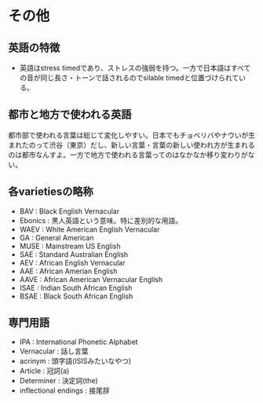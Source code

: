 # その他
## 英語の特徴
- 英語はstress timedであり、ストレスの強弱を持つ。一方で日本語はすべての音が同じ長さ・トーンで話されるのでsilable timedと位置づけられている。

## 都市と地方で使われる英語
都市部で使われる言葉は総じて変化しやすい。日本でもチョベリバやナウいが生まれたのって渋谷（東京）だし、新しい言葉・言葉の新しい使われ方が生まれるのは都市なんすよ。一方で地方で使われる言葉ってのはなかなか移り変わりがない。

## 各varietiesの略称
- BAV     : Black English Vernacular
- Ebonics : 黒人英語という意味。特に差別的な用語。
- WAEV    : White American English Vernacular
- GA      : General American
- MUSE    : Mainstream US English
- SAE     : Standard Australian English
- AEV     : African English Vernacular
- AAE     : African Amerian English
- AAVE    : African American Vernacular English
- ISAE    : Indian South African English
- BSAE    : Black South African English

## 専門用語
- IPA : International Phonetic Alphabet
- Vernacular : 話し言葉
- acrinym : 頭字語(ISISみたいなやつ)
- Article : 冠詞(a)
- Determiner : 決定詞(the)
- inflectional endings : 接尾辞
